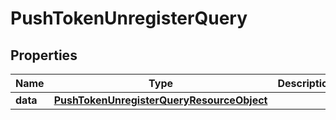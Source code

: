 # PushTokenUnregisterQuery

## Properties
Name | Type | Description | Notes
------------ | ------------- | ------------- | -------------
**data** | [**PushTokenUnregisterQueryResourceObject**](PushTokenUnregisterQueryResourceObject.md) |  | 
